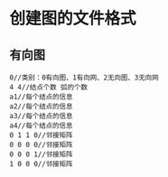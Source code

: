 # 创建图的文件格式
## 有向图
```
0//类别：0有向图、1有向网、2无向图、3无向网
4 4//结点个数 弧的个数
a1//每个结点的信息
a2//每个结点的信息
a3//每个结点的信息
a4//每个结点的信息
0 1 1 0//邻接矩阵
0 0 0 0//邻接矩阵
0 0 0 1//邻接矩阵
1 0 0 0//邻接矩阵

```

